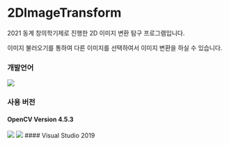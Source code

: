 # 2DImageTransform
2021 동계 창의학기제로 진행한 2D 이미지 변환 탐구 프로그램입니다.

이미지 불러오기를 통하여 다른 이미지를 선택하여서 이미지 변환을 하실 수 있습니다.

### 개발언어 <br />
<img src="https://img.shields.io/badge/C++-00599C?style=flat-square&logo=C%2B%2B&logoColor=white"/></a>
<br />
### 사용 버전 <br />
#### OpenCV Version 4.5.3 <br />
<img src="https://img.shields.io/badge/OpenCV-5C3EE8?style=flat-square&logo=OpenCV&logoColor=white" />
<img src="https://img.shields.io/badge/Visual Studio-5C2D91?style=flat-square&logo=Visual Studio&logoColor=white" />
#### Visual Studio 2019 <br />
